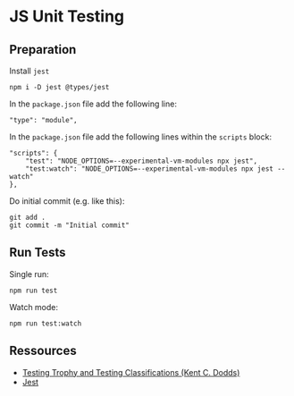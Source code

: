 # JS Unit Testing

## Preparation

Install `jest`

```
npm i -D jest @types/jest
```

In the `package.json` file add the following line:

```
"type": "module",
```

In the `package.json` file add the following lines within the `scripts` block:

```
"scripts": {
	"test": "NODE_OPTIONS=--experimental-vm-modules npx jest",
	"test:watch": "NODE_OPTIONS=--experimental-vm-modules npx jest --watch"
},
```

Do initial commit (e.g. like this):

```
git add .
git commit -m "Initial commit"
```

## Run Tests

Single run:

```
npm run test
```

Watch mode:

```
npm run test:watch
```

## Ressources

- [Testing Trophy and Testing Classifications (Kent C. Dodds)](https://kentcdodds.com/blog/the-testing-trophy-and-testing-classifications)
- [Jest](https://jestjs.io/)
